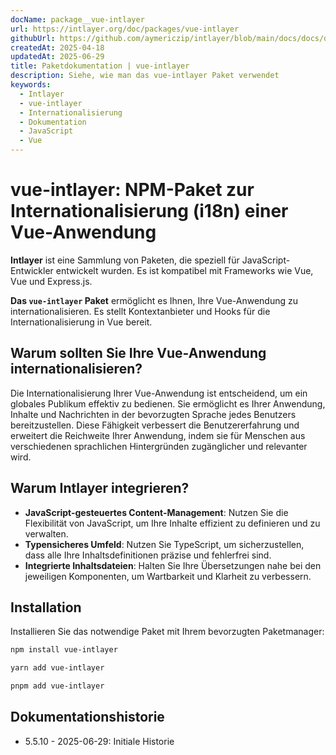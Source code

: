 ```yaml
---
docName: package__vue-intlayer
url: https://intlayer.org/doc/packages/vue-intlayer
githubUrl: https://github.com/aymericzip/intlayer/blob/main/docs/docs/de/packages/vue-intlayer/index.md
createdAt: 2025-04-18
updatedAt: 2025-06-29
title: Paketdokumentation | vue-intlayer
description: Siehe, wie man das vue-intlayer Paket verwendet
keywords:
  - Intlayer
  - vue-intlayer
  - Internationalisierung
  - Dokumentation
  - JavaScript
  - Vue
---
```


# vue-intlayer: NPM-Paket zur Internationalisierung (i18n) einer Vue-Anwendung

**Intlayer** ist eine Sammlung von Paketen, die speziell für JavaScript-Entwickler entwickelt wurden. Es ist kompatibel mit Frameworks wie Vue, Vue und Express.js.

**Das `vue-intlayer` Paket** ermöglicht es Ihnen, Ihre Vue-Anwendung zu internationalisieren. Es stellt Kontextanbieter und Hooks für die Internationalisierung in Vue bereit.

## Warum sollten Sie Ihre Vue-Anwendung internationalisieren?

Die Internationalisierung Ihrer Vue-Anwendung ist entscheidend, um ein globales Publikum effektiv zu bedienen. Sie ermöglicht es Ihrer Anwendung, Inhalte und Nachrichten in der bevorzugten Sprache jedes Benutzers bereitzustellen. Diese Fähigkeit verbessert die Benutzererfahrung und erweitert die Reichweite Ihrer Anwendung, indem sie für Menschen aus verschiedenen sprachlichen Hintergründen zugänglicher und relevanter wird.

## Warum Intlayer integrieren?

- **JavaScript-gesteuertes Content-Management**: Nutzen Sie die Flexibilität von JavaScript, um Ihre Inhalte effizient zu definieren und zu verwalten.
- **Typensicheres Umfeld**: Nutzen Sie TypeScript, um sicherzustellen, dass alle Ihre Inhaltsdefinitionen präzise und fehlerfrei sind.
- **Integrierte Inhaltsdateien**: Halten Sie Ihre Übersetzungen nahe bei den jeweiligen Komponenten, um Wartbarkeit und Klarheit zu verbessern.

## Installation

Installieren Sie das notwendige Paket mit Ihrem bevorzugten Paketmanager:

```bash packageManager="npm"
npm install vue-intlayer
```

```bash packageManager="yarn"
yarn add vue-intlayer
```

```bash packageManager="pnpm"
pnpm add vue-intlayer
```

## Dokumentationshistorie

- 5.5.10 - 2025-06-29: Initiale Historie
